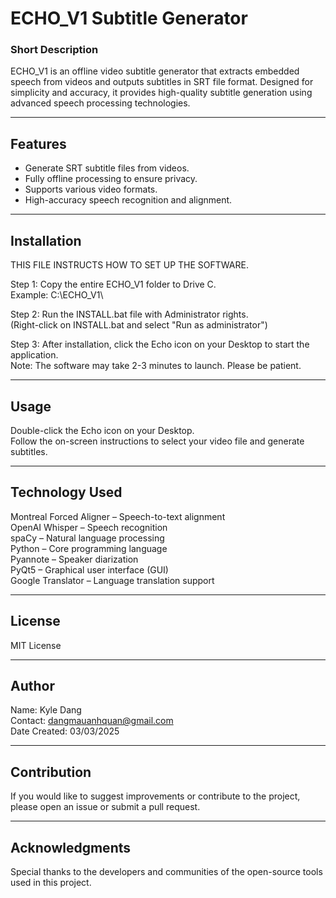 # ECHO_V1 Subtitle Generator

### Short Description

ECHO_V1 is an offline video subtitle generator that extracts embedded speech from videos and outputs subtitles in SRT file format. Designed for simplicity and accuracy, it provides high-quality subtitle generation using advanced speech processing technologies.

---

## Features

- Generate SRT subtitle files from videos.
- Fully offline processing to ensure privacy.
- Supports various video formats.
- High-accuracy speech recognition and alignment.

---

## Installation

THIS FILE INSTRUCTS HOW TO SET UP THE SOFTWARE.

Step 1: Copy the entire ECHO_V1 folder to Drive C.  
Example: C:\ECHO_V1\

Step 2: Run the INSTALL.bat file with Administrator rights.  
(Right-click on INSTALL.bat and select "Run as administrator")

Step 3: After installation, click the Echo icon on your Desktop to start the application.  
Note: The software may take 2-3 minutes to launch. Please be patient.

---

## Usage

Double-click the Echo icon on your Desktop.  
Follow the on-screen instructions to select your video file and generate subtitles.

---

## Technology Used

Montreal Forced Aligner – Speech-to-text alignment  
OpenAI Whisper – Speech recognition  
spaCy – Natural language processing  
Python – Core programming language  
Pyannote – Speaker diarization  
PyQt5 – Graphical user interface (GUI)  
Google Translator – Language translation support  

---

## License

MIT License

---

## Author

Name: Kyle Dang  
Contact: dangmauanhquan@gmail.com  
Date Created: 03/03/2025  

---

## Contribution

If you would like to suggest improvements or contribute to the project, please open an issue or submit a pull request.

---

## Acknowledgments

Special thanks to the developers and communities of the open-source tools used in this project.

